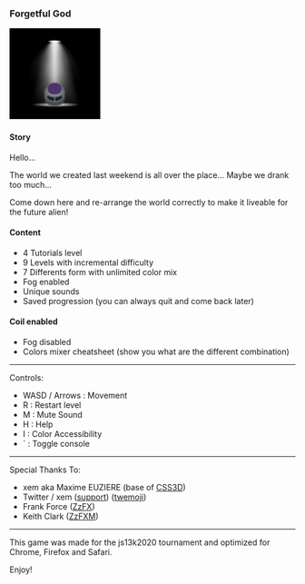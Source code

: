 ### Forgetful God

![screenshot](/screenshots/160x160.png?raw=true)

#### Story

Hello...

The world we created last weekend is all over the place...
Maybe we drank too much...

Come down here and re-arrange the world correctly to make it liveable for the future alien!

#### Content

- 4 Tutorials level
- 9 Levels with incremental difficulty
- 7 Differents form with unlimited color mix
- Fog enabled
- Unique sounds
- Saved progression (you can always quit and come back later)

#### Coil enabled

- Fog disabled
- Colors mixer cheatsheet (show you what are the different combination)

---

Controls:

- WASD / Arrows : Movement
- R : Restart level
- M : Mute Sound
- H : Help
- I : Color Accessibility
- ` : Toggle console

---

Special Thanks To:

- xem aka Maxime EUZIERE (base of [CSS3D](https://github.com/xem/CSS3Dframework))
- Twitter / xem ([support](https://github.com/xem/emoji)) ([twemoji](https://github.com/twitter/twemoji))
- Frank Force ([ZzFX](https://github.com/KilledByAPixel/ZzFX))
- Keith Clark ([ZzFXM](https://github.com/keithclark/ZzFXM))

---

This game was made for the js13k2020 tournament and optimized for Chrome,
Firefox and Safari.

Enjoy!

